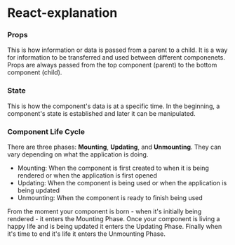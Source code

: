 # React-explanation


### Props

This is how information or data is passed from a parent to a child. It is a way for information to be transferred and used between different componenets. Props are always passed from the top component (parent) to the bottom component (child).

### State

This is how the component's data is at a specific time. In the beginning, a component's state is established and later it can be manipulated.

### Component Life Cycle

There are three phases: **Mounting**, **Updating**, and **Unmounting**. They can vary depending on what the application is doing. 

- Mounting: When the component is first created to when it is being rendered or when the application is first opened
- Updating: When the component is being used or when the application is being updated
- Unmounting: When the component is ready to finish being used


From the moment your component is born - when it's initially being rendered - it enters the Mounting Phase. Once your component is living a happy life and is being updated it enters the Updating Phase. Finally when it's time to end it's life it enters the Unmounting Phase.